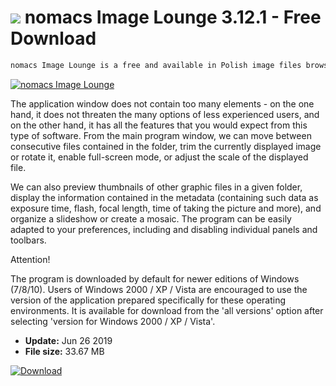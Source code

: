# ![](https://cdn.softexe.net/static/icon/9/nomacs-image-lounge-9179.png) nomacs Image Lounge 3.12.1 - Free Download

```sh
nomacs Image Lounge is a free and available in Polish image files browser, available for all major platforms (Windows, Linux and Mac). As for this type of application, it supports all the most popular and the most common graphic formats, including PSD and RAW files. The program is distinguished by the speed of operation, lightness and simplicity of use.
```
[![nomacs Image Lounge](https://gallery.dpcdn.pl/imgc/Tools/58677/g_-_420x350_1.5_-_x20150506173512_0.jpg)](https://softexe.net/win/multimedia/image-viewer/nomacs-image-lounge:apga.html)

The application window does not contain too many elements - on the one hand, it does not threaten the many options of less experienced users, and on the other hand, it has all the features that you would expect from this type of software. From the main program window, we can move between consecutive files contained in the folder, trim the currently displayed image or rotate it, enable full-screen mode, or adjust the scale of the displayed file.
 
 We can also preview thumbnails of other graphic files in a given folder, display the information contained in the metadata (containing such data as exposure time, flash, focal length, time of taking the picture and more), and organize a slideshow or create a mosaic. The program can be easily adapted to your preferences, including and disabling individual panels and toolbars.
 
 Attention!
 
 The program is downloaded by default for newer editions of Windows (7/8/10). Users of Windows 2000 / XP / Vista are encouraged to use the version of the application prepared specifically for these operating environments. It is available for download from the 'all versions' option after selecting 'version for Windows 2000 / XP / Vista'.


- **Update:** Jun 26 2019
- **File size:** 33.67 MB

[![Download](https://cdn.softexe.net/static/img/download.png)](https://softexe.net/win/multimedia/image-viewer/nomacs-image-lounge:apga.html)


